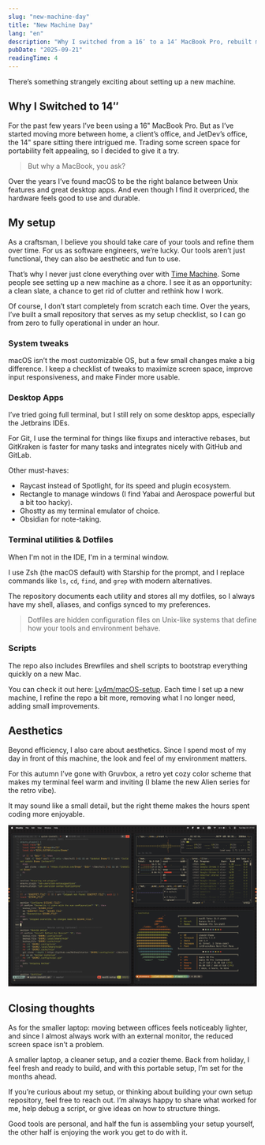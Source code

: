 ```yaml
---
slug: "new-machine-day"
title: "New Machine Day"
lang: "en"
description: "Why I switched from a 16″ to a 14″ MacBook Pro, rebuilt my dev setup from scratch, and added a cozy Gruvbox vibe for autumn."
pubDate: "2025-09-21"
readingTime: 4
---
```


There’s something strangely exciting about setting up a new machine.

## Why I Switched to 14″

For the past few years I’ve been using a 16" MacBook Pro. But as I’ve started moving more between home, a client’s office, and JetDev’s office, the 14" spare sitting there intrigued me.
Trading some screen space for portability felt appealing, so I decided to give it a try.

> But why a MacBook, you ask?

Over the years I’ve found macOS to be the right balance between Unix features and great desktop apps.
And even though I find it overpriced, the hardware feels good to use and durable.

## My setup

As a craftsman, I believe you should take care of your tools and refine them over time.
For us as software engineers, we’re lucky. Our tools aren’t just functional, they can also be aesthetic and fun to use.

That’s why I never just clone everything over with [Time Machine](https://support.apple.com/en-us/104984).
Some people see setting up a new machine as a chore. I see it as an opportunity: a clean slate, a chance to get rid of clutter and rethink how I work.

Of course, I don’t start completely from scratch each time. Over the years, I’ve built a small repository that serves as my setup checklist, so I can go from zero to fully operational in under an hour.


### System tweaks

macOS isn’t the most customizable OS, but a few small changes make a big difference.
I keep a checklist of tweaks to maximize screen space, improve input responsiveness, and make Finder more usable.

### Desktop Apps

I’ve tried going full terminal, but I still rely on some desktop apps, especially the Jetbrains IDEs.

For Git, I use the terminal for things like fixups and interactive rebases, but GitKraken is faster for many tasks and integrates nicely with GitHub and GitLab.

Other must-haves:
* Raycast instead of Spotlight, for its speed and plugin ecosystem.
* Rectangle to manage windows (I find Yabai and Aerospace powerful but a bit too hacky).
* Ghostty as my terminal emulator of choice.
* Obsidian for note-taking.

### Terminal utilities & Dotfiles

When I'm not in the IDE, I'm in a terminal window.

I use Zsh (the macOS default) with Starship for the prompt, and I replace commands like `ls`, `cd`, `find`, and `grep` with modern alternatives.

The repository documents each utility and stores all my dotfiles, so I always have my shell, aliases, and configs synced to my preferences.

> Dotfiles are hidden configuration files on Unix-like systems that define how your tools and environment behave.

### Scripts

The repo also includes Brewfiles and shell scripts to bootstrap everything quickly on a new Mac.

You can check it out here: [Ly4m/macOS-setup](https://github.com/Ly4m/macOS-setup).
Each time I set up a new machine, I refine the repo a bit more, removing what I no longer need, adding small improvements.

## Aesthetics

Beyond efficiency, I also care about aesthetics.
Since I spend most of my day in front of this machine, the look and feel of my environment matters.

For this autumn I’ve gone with Gruvbox, a retro yet cozy color scheme that makes my terminal feel warm and inviting (I blame the new Alien series for the retro vibe).

It may sound like a small detail, but the right theme makes the hours spent coding more enjoyable.

![My Gruvbox themed desktops.](images/screenshot.jpg)

## Closing thoughts

As for the smaller laptop: moving between offices feels noticeably lighter, and since I almost always work with an external monitor, the reduced screen space isn’t a problem.

A smaller laptop, a cleaner setup, and a cozier theme.
Back from holiday, I feel fresh and ready to build, and with this portable setup, I’m set for the months ahead.

If you’re curious about my setup, or thinking about building your own setup repository, feel free to reach out. I’m always happy to share what worked for me, help debug a script, or give ideas on how to structure things.

Good tools are personal, and half the fun is assembling your setup yourself, the other half is enjoying the work you get to do with it.
